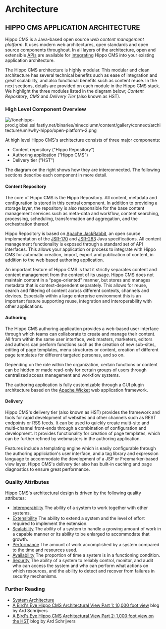 # Architecture

## HIPPO CMS APPLICATION ARCHITECTURE

Hippo CMS is a Java-based open source _web content management platform_. It uses modern web architectures, open standards and open source components throughout. In all layers of the architecture, open and extensible [APIs](https://www.onehippo.org/library/about/javadoc.html) are available for [integrating](https://www.onehippo.org/library/concepts/integration/introduction.html) Hippo CMS into your existing application architecture.

The Hippo CMS architecture is highly modular. This modular and clean architecture has several technical benefits such as ease of integration and great scalability, and also functional benefits such as content reuse. In the next sections, details are provided on each module in the Hippo CMS stack. We highlight the three modules listed in the diagram below; _Content Repository_, _CMS_ and _Delivery Tier_ \(also known as HST\).

### High Level Component Overview

![//onehippo-prod.global.ssl.fastly.net/binaries/ninecolumn/content/gallery/connect/architecture/uml/why-hippo/open-platform-2.png](https://onehippo-prod.global.ssl.fastly.net/binaries/content/gallery/connect/architecture/uml/why-hippo/open-platform-2.png)

At high level Hippo CMS's architecture consists of three major components:

* Content repository \("Hippo Repository"\)
* Authoring application \("Hippo CMS"\)
* Delivery tier \("HST"\)

The diagram on the right shows how they are interconnected. The following sections describe each component in more detail.

#### Content Repository

The core of Hippo CMS is the Hippo Repository. All content, metadata and configuration is stored in this central component. In addition to providing a storage layer, the repository is also responsible for the base content management services such as meta-data and workflow, content searching, processing, scheduling, transformation and aggregation, and the orchestration thereof.

Hippo Repository is based on [Apache JackRabbit](http://jackrabbit.apache.org/), an open source implementation of the  [JSR-170](https://jcp.org/ja/jsr/detail?id=170) and [JSR-283](https://jcp.org/en/jsr/detail?id=283) Java specifications. All content management functionality is exposed through a standard set of API interfaces. This allows your application or process to integrate with Hippo CMS for automatic creation, import, export and publication of content, in addition to the web based authoring application.

An important feature of Hippo CMS is that it strictly separates content and content management from the context of its usage. Hippo CMS does not maintain content in a “page-oriented" manner, but stores and manages metadata that is context-dependent separately. This allows for reuse, search and filtering of content across different contexts, channels and devices. Especially within a large enterprise environment this is an important feature supporting reuse, integration and interoperability with other applications.

#### Authoring

The Hippo CMS authoring application provides a web-based user interface through which teams can collaborate to create and manage their content. All from within the same user interface, web masters, marketers, editors and authors can perform functions such as the creation of new sub-sites, editing of page templates, menu structures or content, creation of different page templates for different targeted personas, and so on.

Depending on the role within the organization, certain functions or content can be hidden or made read-only for certain groups of users through centralized access management and workflow systems.

The authoring application is fully customizable through a GUI plugin architecture based on the [Apache Wicket](https://wicket.apache.org/) web application framework.

#### Delivery

Hippo CMS's delivery tier \(also known as HST\) provides the framework and tools for rapid development of websites and other channels such as REST endpoints or RSS feeds. It can be used to quickly create multi-site and multi-channel front-ends through a combination of configuration and development. It provides functionality for creation of page templates, which can be further refined by webmasters in the authoring application.

Features include a templating engine which is easily configurable through the authoring appliciation's user interface, and a tag library and expression language to accommodate the development of a JSP or Freemarker-based view layer. Hippo CMS's delivery tier also has built-in caching and page diagnostics to ensure great performance.

### Quality Attributes

Hippo CMS's architectural design is driven by the following quality attributes:

* [Interoperability](https://www.onehippo.org/library/about/why-hippo/integrations.html) The ability of a system to work together with other systems.
* [Extensibility](https://www.onehippo.org/library/about/why-hippo/extensibility.html) The ability to extend a system and the level of effort required to implement the extension.
* [Scalability](https://www.onehippo.org/library/about/why-hippo/scalability.html) The ability of a system to handle a growing amount of work in a capable manner or its ability to be enlarged to accommodate that growth.
* [Performance](https://www.onehippo.org/library/about/why-hippo/performance.html) The amount of work accomplished by a system compared to the time and resources used.
* [Availability](https://www.onehippo.org/library/about/why-hippo/availability.html) The proportion of time a system is in a functioning condition.
* [Security](https://www.onehippo.org/library/about/why-hippo/security-features.html) The ability of a system to reliably control, monitor, and audit who can access the system and who can perform what actions on which resources, and the ability to detect and recover from failures in security mechanisms.

### Further Reading

* [System Architecture](https://www.onehippo.org/library/deployment/system-architecture.html)
* [A Bird's Eye Hippo CMS Architectural View Part 1: 10,000 foot view](https://www.bloomreach.com/en/blog/2013/07/hippo-cms-a-birds-eye-architectural-tour.html) blog by Ard Schrijvers
* [A Bird's Eye Hippo CMS Architectural View Part 2: 1,000 foot view on the HST](https://www.bloomreach.com/en/blog/2014/01/hippo-cms-a-birds-eye-architectural-view-on-hst.html) blog by Ard Schrijvers

